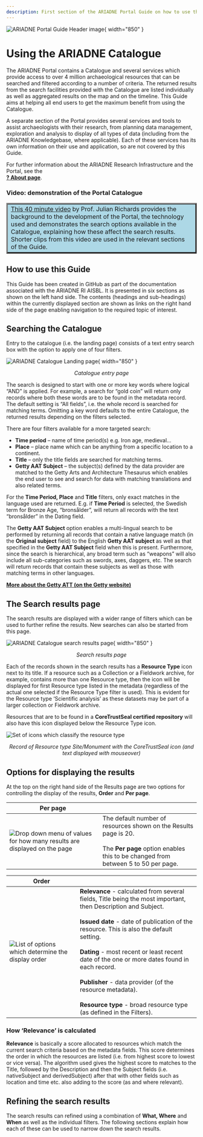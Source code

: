 ```yaml
---
description: First section of the ARIADNE Portal Guide on how to use the Catalogue - 4 basic search filters and the Search results page and its display options. 
---
```

![ARIADNE Portal Guide Header image](../assets/ARIADNE_Portal_Guide_banner.png){ width="850" }

# Using the ARIADNE Catalogue

The ARIADNE Portal contains a Catalogue and several services which provide access to over 4 million archaeological resources that can be searched and filtered according to a number of criteria. The returned results from the search facilities provided with the Catalogue are listed individually as well as aggregated results on the map and on the timeline. This Guide aims at helping all end users to get the maximum benefit from using the Catalogue.

A separate section of the Portal provides several services and tools to assist archaeologists with their research, from planning data management, exploration and analysis to display of all types of data (including from the ARIADNE Knowledgebase, where applicable). Each of these services has its own information on their use and application, so are not covered by this Guide.

For further information about the ARIADNE Research Infrastructure and the Portal, see the <BR> [**? About page**](https://portal.ariadne-infrastructure.eu/about).

### Video: demonstration of the Portal Catalogue
<table border="3" bgcolor="#ADD8E6">
    <tr>
        <td><a href="https://www.ariadne-research-infrastructure.eu/catalogue-demonstration-video/">This 40 minute video</a> by Prof. Julian Richards provides the background to the development of the Portal, the technology used and demonstrates the search options available in the Catalogue, explaining how these affect the search results. Shorter clips from this video are used in the relevant sections of the Guide.
</td>
    </tr>
</table>

## How to use this Guide
This Guide has been created in GitHub as part of the documentation associated with the ARIADNE RI AISBL. It is presented in six sections as shown on the left hand side. The contents (headings and sub-headings) within the currently displayed section are shown as links on the right hand side of the page enabling navigation to the required topic of interest. 

## Searching the Catalogue
Entry to the catalogue (i.e. the landing page) consists of a text entry search box with the option to apply one of four filters. 

![ARIADNE Catalogue Landing page](../assets/01-Landing-page-1000x542.png){ width="850" }
<p align=center><i>Catalogue entry page</i></p>

The search is designed to start with one or more key words where logical “AND” is applied. For example, a search for “gold coin” will return only records where both these words are to be found in the metadata record. The default setting is “All fields”, i.e. the whole record is searched for matching terms. Omitting a key word defaults to the entire Catalogue, the returned results depending on the filters selected.

There are four filters available for a more targeted search:

- **Time period** – name of time period(s) e.g. Iron age, medieval…
- **Place** – place name which can be anything from a specific location to a continent.
- **Title** – only the title fields are searched for matching terms.
- **Getty AAT Subject** – the subject(s) defined by the data provider are matched to the Getty Arts and Architecture Thesaurus which enables the end user to see and search for data with matching translations and also related terms.

For the **Time Period, Place** and **Title** filters, only exact matches in the language used are returned. E.g. if **Time Period** is selected, the Swedish term for Bronze Age, “bronsålder”, will return all records with the text “bronsålder” in the Dating field.

The **Getty AAT Subject** option enables a multi-lingual search to be performed by returning all records that contain a native language match (in the **Original subject** field) to the English **Getty AAT subject** as well as that specified in the **Getty AAT Subject** field when this is present. Furthermore, since the search is hierarchical, any broad term such as “weapons” will also include all sub-categories such as swords, axes, daggers, etc. The search will return records that contain these subjects as well as those with matching terms in other languages.

[**More about the Getty ATT (on the Getty website)**](https://www.getty.edu/research/tools/vocabularies/aat/about.html)

## The Search results page
The search results are displayed with a wider range of filters which can be used to further refine the results. New searches can also be started from this page. 

![ARIADNE Catalogue search results page](../assets/02-Search_results_page.png){ width="850" }
<p align=center><i>Search results page</i></p>

Each of the records shown in the search results has a **Resource Type** icon next to its title.
If a resource such as a Collection or a Fieldwork archive, for example, contains more than one Resource type, then the icon will be displayed for first Resource type listed in the metadata (regardless of the actual one selected if the Resource Type filter is used). This is evident for the Resource type ‘Scientific analysis’ as these datasets may be part of a larger collection or Fieldwork archive.

Resources that are to be found in a **CoreTrustSeal certified repository** will also have this icon displayed below the Resource Type icon.

![Set of icons which classify the resource type ](../assets/28-Resource_icons.png)
<p align=center><i>Record of Resource type Site/Monument with the CoreTrustSeal icon (and text displayed with mouseover)</i></p>

## Options for displaying the results
At the top on the right hand side of the Results page are two options for controlling the display of the results, **Order** and **Per page**.

| Per page |  |
| ------------- | ----------- |
| ![Drop down menu of values for how many results are displayed on the page](../assets/30-Per_page.png) | The default number of resources shown on the Results page is 20. <br><Br>The **Per page** option enables this to be changed from between 5 to 50 per page. |

| Order |  |
| ------------- | ----------- |
| ![List of options which determine the display order](../assets/31-Order_options.png) | **Relevance** - calculated from several fields, Title being the most important, then Description and Subject.<Br><Br>**Issued date** - date of publication of the resource. This is also the default setting.<Br><Br>**Dating** - most recent or least recent date of the one or more dates found in each record.<Br><Br>**Publisher** - data provider (of the resource metadata).<Br><Br>**Resource type** - broad resource type (as defined in the Filters).|

### How ‘Relevance’ is calculated

**Relevance** is basically a score allocated to resources which match the current search criteria based on the metadata fields. This score determines the order in which the resources are listed (i.e. from highest score to lowest or vice versa). The algorithm used gives the highest score to matches to the Title, followed by the Description and then the Subject fields (i.e. nativeSubject and derivedSubject) after that with other fields such as location and time etc. also adding to the score (as and where relevant). 

## Refining the search results
The search results can refined using a combination of **What, Where** and **When** as well as the individual filters. The following sections explain how each of these can be used to narrow down the search results.
